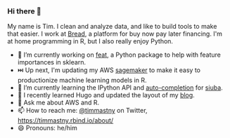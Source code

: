 ### Hi there 👋

My name is Tim. I clean and analyze data, and like to build tools to make that easier. 
I work at [Bread](https://www.breadpayments.com/), a platform for buy now pay later financing.
I'm at home programming in R, but I also really enjoy Python. 

- 🔭 I’m currently working on [feat](https://github.com/tmastny/feat), a Python package to help with feature importances in sklearn. 
- ⏭️ Up next, I'm updating my AWS [sagemaker](https://github.com/tmastny/sagemaker) to make it easy to productionize machine learning models in R.
- 🌱 I’m currently learning the IPython API and [auto-completion](https://github.com/machow/siuba/pull/249) for [siuba](https://github.com/machow/siuba).
- 📖 I recently learned Hugo and updated the layout of my [blog](https://timmastny.rbind.io/).
- 💬 Ask me about AWS and R.
- 📫 How to reach me: [@timmastny](https://twitter.com/timmastny) on Twitter, https://timmastny.rbind.io/about/
- 😄 Pronouns: he/him
